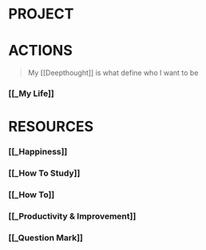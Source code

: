 # PROJECT


# ACTIONS
> My [[Deepthought]] is what define who I want to be
### [[_My Life]]


# RESOURCES

### [[_Happiness]]

### [[_How To Study]]

### [[_How To]]

### [[_Productivity & Improvement]]

### [[_Question Mark]]

